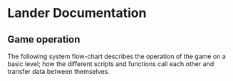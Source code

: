 # Lander Documentation

## Game operation

The following system flow-chart describes the operation of the game on a basic
level; how the different scripts and functions call each other and transfer
data between themselves.
